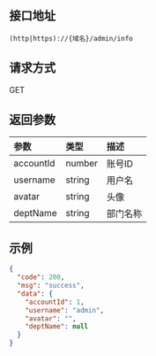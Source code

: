 ## 接口地址

```
(http|https)://{域名}/admin/info
```

## 请求方式
GET

## 返回参数
| 参数        | 类型     | 描述   |
|:----------|:-------|:-----|
| accountId | number | 账号ID |
| username  | string | 用户名  |
| avatar    | string | 头像   |
| deptName  | string | 部门名称 |

## 示例
```json
{
  "code": 200,
  "msg": "success",
  "data": {
    "accountId": 1,
    "username": "admin",
    "avatar": "",
    "deptName": null
  }
}
```